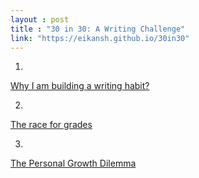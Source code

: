 ```yaml
---
layout : post
title : "30 in 30: A Writing Challenge"
link: "https://eikansh.github.io/30in30"
---
```


1. 
<a href="{{page.link }}/why-i-am-building-writing-habit">Why I am building a writing habit?</a>

2. 
<a href="{{page.link }}/race-for-grades">The race for grades</a>

3. 
<a href="{{page.link }}/personal-growth-dilemma">The Personal Growth Dilemma</a>

